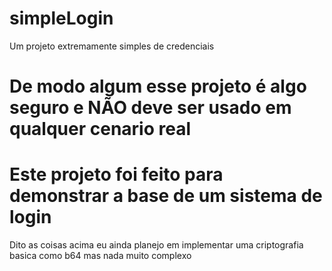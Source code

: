 # simpleLogin
Um projeto extremamente simples de credenciais

# De modo algum esse projeto é algo seguro e __NÃO__ deve ser usado em qualquer cenario real
# Este projeto foi feito para demonstrar a base de um sistema de login

Dito as coisas acima eu ainda planejo em implementar uma criptografia basica como b64 mas nada muito complexo
